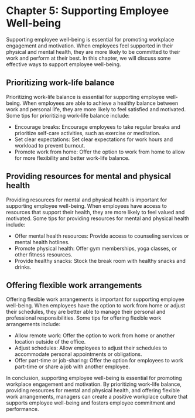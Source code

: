 Chapter 5: Supporting Employee Well-being
=========================================

Supporting employee well-being is essential for promoting workplace engagement and motivation. When employees feel supported in their physical and mental health, they are more likely to be committed to their work and perform at their best. In this chapter, we will discuss some effective ways to support employee well-being.

Prioritizing work-life balance
------------------------------

Prioritizing work-life balance is essential for supporting employee well-being. When employees are able to achieve a healthy balance between work and personal life, they are more likely to feel satisfied and motivated. Some tips for prioritizing work-life balance include:

* Encourage breaks: Encourage employees to take regular breaks and prioritize self-care activities, such as exercise or meditation.
* Set clear expectations: Set clear expectations for work hours and workload to prevent burnout.
* Promote work from home: Offer the option to work from home to allow for more flexibility and better work-life balance.

Providing resources for mental and physical health
--------------------------------------------------

Providing resources for mental and physical health is important for supporting employee well-being. When employees have access to resources that support their health, they are more likely to feel valued and motivated. Some tips for providing resources for mental and physical health include:

* Offer mental health resources: Provide access to counseling services or mental health hotlines.
* Promote physical health: Offer gym memberships, yoga classes, or other fitness resources.
* Provide healthy snacks: Stock the break room with healthy snacks and drinks.

Offering flexible work arrangements
-----------------------------------

Offering flexible work arrangements is important for supporting employee well-being. When employees have the option to work from home or adjust their schedules, they are better able to manage their personal and professional responsibilities. Some tips for offering flexible work arrangements include:

* Allow remote work: Offer the option to work from home or another location outside of the office.
* Adjust schedules: Allow employees to adjust their schedules to accommodate personal appointments or obligations.
* Offer part-time or job-sharing: Offer the option for employees to work part-time or share a job with another employee.

In conclusion, supporting employee well-being is essential for promoting workplace engagement and motivation. By prioritizing work-life balance, providing resources for mental and physical health, and offering flexible work arrangements, managers can create a positive workplace culture that supports employee well-being and fosters employee commitment and performance.
